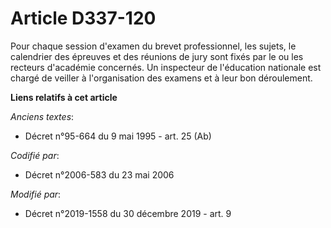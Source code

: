 # Article D337-120

Pour chaque session d'examen du brevet professionnel, les sujets, le calendrier des épreuves et des réunions de jury sont
fixés par le ou les recteurs d'académie concernés. Un inspecteur de l'éducation nationale est chargé de veiller à
l'organisation des examens et à leur bon déroulement.

**Liens relatifs à cet article**

_Anciens textes_:

  - Décret n°95-664 du 9 mai 1995 - art. 25 (Ab)

_Codifié par_:

  - Décret n°2006-583 du 23 mai 2006

_Modifié par_:

  - Décret n°2019-1558 du 30 décembre 2019 - art. 9
